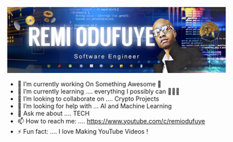 <img src="https://github.com/remiodufuye/remiodufuye/blob/main/fullstacknew2.jpg" alt="fullstack" >

- 🔭 I’m currently working On Something Awesome 🚀
- 🌱 I’m currently learning .... everything I possibly can 👩🏽‍💻
- 👯 I’m looking to collaborate on .... Crypto Projects
- 🤔 I’m looking for help with ... AI and Machine Learning 
- 💬 Ask me about .... TECH
- 📫 How to reach me: .... https://www.youtube.com/c/remiodufuye
- ⚡ Fun fact: .... I love Making YouTube Videos ! 

